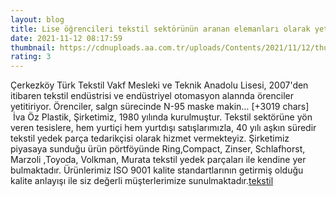 ```yaml
--- 
layout: blog
title: Lise öğrencileri tekstil sektörünün aranan elemanları olarak yetişiyor
date: 2021-11-12 08:17:59
thumbnail: https://cdnuploads.aa.com.tr/uploads/Contents/2021/11/12/thumbs_b_c_d41d0da8ea3e6ca4104e13b18adf9f55.jpg?v=114505
rating: 3
---
```

Çerkezköy Türk Tekstil Vakf Mesleki ve Teknik Anadolu Lisesi, 2007'den itibaren tekstil endüstrisi ve endüstriyel otomasyon alannda örenciler yetitiriyor.
Örenciler, salgn sürecinde N-95 maske makin… [+3019 chars]</br>&nbsp;İva Öz Plastik, Şirketimiz, 1980 yılında kurulmuştur. Tekstil sektörüne yön veren tesislere, hem yurtiçi hem yurtdışı satışlarımızla, 40 yılı aşkın süredir tekstil yedek parça tedarikçisi olarak hizmet vermekteyiz. Şirketimiz piyasaya sunduğu ürün pörtföyünde Ring,Compact, Zinser, Schlafhorst, Marzoli ,Toyoda, Volkman, Murata tekstil yedek parçaları ile kendine yer bulmaktadır. Ürünlerimiz ISO 9001 kalite standartlarının getirmiş olduğu kalite anlayışı ile siz değerli müşterlerimize sunulmaktadır.<a href="https://www.ivaozplastik.com/">tekstil</a>